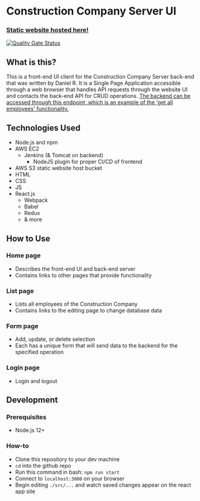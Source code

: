 # Construction Company Server UI

### [**Static website hosted here!**](http://revature-public-bucket.s3-website.us-east-2.amazonaws.com/)

[![Quality Gate Status](https://sonarcloud.io/api/project_badges/measure?project=CharlesBrough_cbProject1-ConstructCoUI&metric=alert_status)](https://sonarcloud.io/dashboard?id=CharlesBrough_cbProject1-ConstructCoUI)

## What is this?

This is a front-end UI client for the Construction Company Server back-end that was written by Daniel R. It is a Single Page Application accessible through a web browser that handles API requests through the website UI and contacts the back-end API for CRUD operations. [The backend can be accessed through this endpoint, which is an example of the 'get all employees' functionality.](http://3.17.206.158:8080/EmployeeServer/employee)

## Technologies Used

- Node.js and npm
- AWS EC2
  - Jenkins (& Tomcat on backend)
    - NodeJS plugin for proper CI/CD of frontend
- AWS S3 static website host bucket
- HTML
- CSS
- JS
- React.js
  - Webpack
  - Babel
  - Redux
  - & more

## How to Use

### Home page

- Describes the front-end UI and back-end server
- Contains links to other pages that provide functionality

### List page

- Lists all employees of the Construction Company
- Contains links to the editing page to change database data

### Form page

- Add, update, or delete selection
- Each has a unique form that will send data to the backend for the specified operation

### Login page

- Login and logout

## Development

### Prerequisites

- Node.js 12+

### How-to

- Clone this repository to your dev machine
- `cd` into the github repo
- Run this command in bash: `npm run start`
- Connect to `localhost:3000` on your browser
- Begin editing `./src/...` and watch saved changes appear on the react app site
